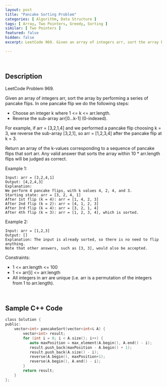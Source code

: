 ```yaml
---
layout: post
title: "Pancake Sorting Problem"
categories: [ Algorithm, Data Structure ]
tags: [ Array, Two Pointers, Greedy, Sorting ]
similar: [ Two Pointers ]
featured: false
hidden: false
excerpt: LeetCode 969. Given an array of integers arr, sort the array by performing a series of pancake flips.

---
```


<br />

## Description

LeetCode Problem 969.

Given an array of integers arr, sort the array by performing a series of pancake flips.
In one pancake flip we do the following steps:
* Choose an integer k where 1 <= k <= arr.length.
* Reverse the sub-array arr[0...k-1] (0-indexed).

For example, if arr = [3,2,1,4] and we performed a pancake flip choosing k = 3, we reverse the sub-array [3,2,1], so arr = [1,2,3,4] after the pancake flip at k = 3.

Return an array of the k-values corresponding to a sequence of pancake flips that sort arr. Any valid answer that sorts the array within 10 * arr.length flips will be judged as correct.

Example 1:
```
Input: arr = [3,2,4,1]
Output: [4,2,4,3]
Explanation: 
We perform 4 pancake flips, with k values 4, 2, 4, and 3.
Starting state: arr = [3, 2, 4, 1]
After 1st flip (k = 4): arr = [1, 4, 2, 3]
After 2nd flip (k = 2): arr = [4, 1, 2, 3]
After 3rd flip (k = 4): arr = [3, 2, 1, 4]
After 4th flip (k = 3): arr = [1, 2, 3, 4], which is sorted.
```

Example 2:
```
Input: arr = [1,2,3]
Output: []
Explanation: The input is already sorted, so there is no need to flip anything.
Note that other answers, such as [3, 3], would also be accepted.
```

Constraints:
* 1 <= arr.length <= 100
* 1 <= arr[i] <= arr.length
* All integers in arr are unique (i.e. arr is a permutation of the integers from 1 to arr.length).

<br />

## Sample C++ Code


```c
class Solution {
public:
    vector<int> pancakeSort(vector<int>& A) {
        vector<int> result;
        for (int i = 0; i < A.size(); i++) {
           auto maxPosition = max_element(A.begin(), A.end() - i);
           result.push_back(maxPosition - A.begin() + 1);  
           result.push_back(A.size() - i);
           reverse(A.begin(), maxPosition+1);
           reverse(A.begin(), A.end() - i);
        }
        return result;
    }
};
```


